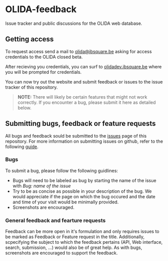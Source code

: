 # OLIDA-feedback
Issue tracker and public discussions for the OLIDA web database.

## Getting access

To request access send a mail to olida@ibsquare.be asking for access credentials to the OLIDA closed beta.

After recieving you credentials, you can surf to [olidadev.ibsquare.be](https://olidadev.ibsquare.be/) where you will be prompted for credentials. 

You can now try out the website and submit feedback or issues to the issue tracker of this repository. 

> **NOTE:** There will likely be certain features that might not work correctly. If you encounter a bug, please submit it here as detailed below. 


## Submitting bugs, feedback or feature requests

All bugs and feedback sould be submitted to the [issues](https://github.com/oligogenic/OLIDA-feedback/issues) page of this repository. For more information on submitting issues on github, refer to the following [guide](https://help.github.com/en/github/managing-your-work-on-github/creating-an-issue).

### Bugs

To submit a bug, please follow the following guidlines:

* Bugs will need to be labeled as bug by starting the name of the issue with *Bug: name of the issue*
* Try to be as concise as possible in your description of the bug. We would appreciate if the page on which the bug occured and the date and time of your visit would be minimally provided.
* Screenshots are encouraged.

### General feedback and fearture requests

Feedback can be more open in it's formulation and only requires issues to be marked as Feedback or Feature request in the title. Additionally, scpecifying the subject to which the feedback pertains (API, Web interface, search, submission, ...) would also be of great help. As with bugs, screenshots are encouraged to support the feedback.

